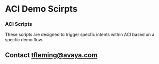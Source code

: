 # ACI Demo Scirpts

### ACI Scripts

These scripts are designed to trigger specfic intents within ACI based on a specfic demo flow. 

## Contact tfleming@avaya.com 
